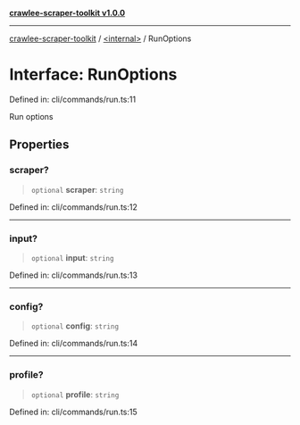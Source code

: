 [**crawlee-scraper-toolkit v1.0.0**](../../README.md)

***

[crawlee-scraper-toolkit](../../globals.md) / [\<internal\>](../README.md) / RunOptions

# Interface: RunOptions

Defined in: cli/commands/run.ts:11

Run options

## Properties

### scraper?

> `optional` **scraper**: `string`

Defined in: cli/commands/run.ts:12

***

### input?

> `optional` **input**: `string`

Defined in: cli/commands/run.ts:13

***

### config?

> `optional` **config**: `string`

Defined in: cli/commands/run.ts:14

***

### profile?

> `optional` **profile**: `string`

Defined in: cli/commands/run.ts:15
